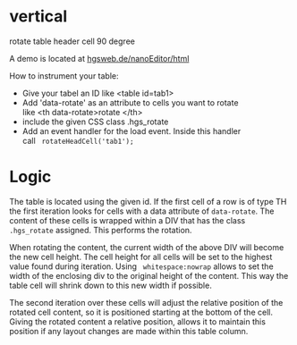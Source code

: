 vertical
========

rotate table header cell 90 degree 

A demo is located at <a href="http://hgsweb.de/vertical">hgsweb.de/nanoEditor/html</a>

How to instrument your table:
<ul>
<li>Give your tabel an ID like &lt;table id=tab1>
<li>Add 'data-rotate' as an attribute to cells you want to rotate<br>
like &lt;th data-rotate>rotate &lt;/th>
<li>include the given CSS class .hgs_rotate
<li> Add an event handler for the load event. Inside this handler<br>
call  <code> rotateHeadCell('tab1');  </code>
</ul>

Logic
=====

The table is located using the given id.
If the first cell of a row is of type TH the first 
iteration looks for cells with a data attribute of <code>data-rotate</code>.
The content of these cells is wrapped within a DIV that has the
class <code>.hgs_rotate</code> assigned. This performs the rotation.
<p>
When rotating the content, the current  width of the above DIV will become the new cell height.
The cell height for all cells will be set to the highest value found during iteration.
Using <code> whitespace:nowrap</code> allows to set the width of the enclosing div to the
original height of the content. This way the table cell will shrink down to this new width
if possible.
<p>
The second iteration over these cells will adjust the relative position of the
rotated cell content, so it is positioned starting at the bottom of the cell.
Giving the rotated content a relative position, allows it to maintain this position
if any layout changes are made within this table column.    

